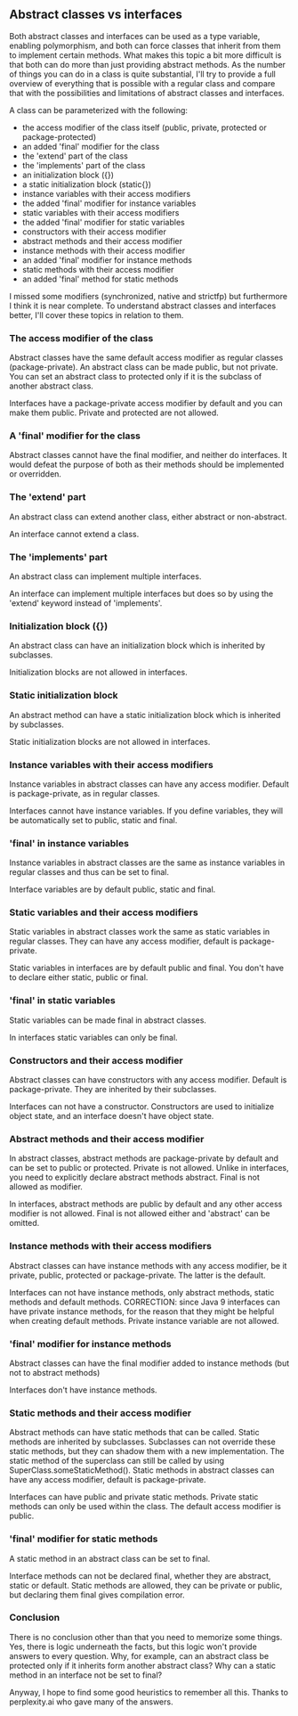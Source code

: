 ## Abstract classes vs interfaces 


Both abstract classes and interfaces can be used as a type variable, enabling polymorphism, and both can force classes that inherit from them to implement certain methods. What makes this topic a bit more difficult is that both can do more than just providing abstract methods. As the number of things you can do in a class is quite substantial, I'll try to provide a full overview of everything that is possible with a regular class and compare that with the possibilities and limitations of abstract classes and interfaces.

A class can be parameterized with the following:

- the access modifier of the class itself (public, private, protected or package-protected)
- an added 'final' modifier for the class
- the 'extend' part of the class
- the 'implements' part of the class
- an initialization block ({})
- a static initialization block (static{})
- instance variables with their access modifiers
- the added 'final' modifier for instance variables
- static variables with their access modifiers
- the added 'final' modifier for static variables
- constructors with their access modifier
- abstract methods and their access modifier
- instance methods with their access modifier
- an added 'final' modifier for instance methods 
- static methods with their access modifier
- an added 'final' method for static methods

I missed some modifiers (synchronized, native and strictfp) but furthermore I think it is near complete. To understand abstract classes and interfaces better, I'll cover these topics in relation to them.


### The access modifier of the class

Abstract classes have the same default access modifier as regular classes (package-private). An abstract class can be made public, but not private. You can set an abstract class to protected only if it is the subclass of another abstract class.

Interfaces have a package-private access modifier by default and you can make them public. Private and protected are not allowed.


### A 'final' modifier for the class

Abstract classes cannot have the final modifier, and neither do interfaces. It would defeat the purpose of both as their methods should be implemented or overridden.


### The 'extend' part

An abstract class can extend another class, either abstract or non-abstract.

An interface cannot extend a class.


### The 'implements' part

An abstract class can implement multiple interfaces. 

An interface can implement multiple interfaces but does so by using the 'extend' keyword instead of 'implements'. 


### Initialization block ({})

An abstract class can have an initialization block which is inherited by subclasses. 

Initialization blocks are not allowed in interfaces.


### Static initialization block

An abstract method can have a static initialization block which is inherited by subclasses.

Static initialization blocks are not allowed in interfaces.


### Instance variables with their access modifiers

Instance variables in abstract classes can have any access modifier. Default is package-private, as in regular classes.

Interfaces cannot have instance variables. If you define variables, they will be automatically set to public, static and final.


### 'final' in instance variables

Instance variables in abstract classes are the same as instance variables in regular classes and thus can be set to final.

Interface variables are by default public, static and final.


### Static variables and their access modifiers

Static variables in abstract classes work the same as static variables in regular classes. They can have any access modifier, default is package-private.

Static variables in interfaces are by default public and final. You don't have to declare either static, public or final.


### 'final' in static variables

Static variables can be made final in abstract classes. 

In interfaces static variables can only be final.


### Constructors and their access modifier

Abstract classes can have constructors with any access modifier. Default is package-private. They are inherited by their subclasses.

Interfaces can not have a constructor. Constructors are used to initialize object state, and an interface doesn't have object state.


### Abstract methods and their access modifier

In abstract classes, abstract methods are package-private by default and can be set to public or protected. Private is not allowed. Unlike in interfaces, you need to explicitly declare abstract methods abstract. Final is not allowed as modifier.

In interfaces, abstract methods are public by default and any other access modifier is not allowed. Final is not allowed either and 'abstract' can be omitted.

### Instance methods with their access modifiers

Abstract classes can have instance methods with any access modifier, be it private, public, protected or package-private. The latter is the default.

Interfaces can not have instance methods, only abstract methods, static methods and default methods.
CORRECTION: since Java 9 interfaces can have private instance methods, for the reason that they might be helpful when creating default methods. Private instance variable are not allowed.


### 'final' modifier for instance methods

Abstract classes can have the final modifier added to instance methods (but not to abstract methods)

Interfaces don't have instance methods.


### Static methods and their access modifier

Abstract methods can have static methods that can be called. Static methods are inherited by subclasses. Subclasses can not override these static methods, but they can shadow them with a new implementation. The static method of the superclass can still be called by using SuperClass.someStaticMethod(). Static methods in abstract classes can have any access modifier, default is package-private.

Interfaces can have public and private static methods. Private static methods can only be used within the class. The default access modifier is public.


### 'final' modifier for static methods

A static method in an abstract class can be set to final.

Interface methods can not be declared final, whether they are abstract, static or default. Static methods are allowed, they can be private or public, but declaring them final gives compilation error.


### Conclusion

There is no conclusion other than that you need to memorize some things. Yes, there is logic underneath the facts, but this logic won't provide answers to every question. Why, for example, can an abstract class be protected only if it inherits form another abstract class? Why can a static method in an interface not be set to final? 

Anyway, I hope to find some good heuristics to remember all this. Thanks to perplexity.ai who gave many of the answers.










